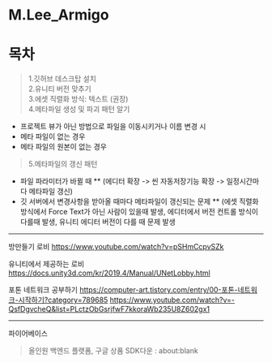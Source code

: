 # M.Lee_Armigo

목차
=============

>1.깃허브 데스크탑 설치    
>2.유니티 버전 맞추기     
>3.에셋 직렬화 방식: 텍스트 (권장)             
>4.메타파일 생성 및 파괴 패턴 알기            
* 프로젝트 뷰가 아닌 방법으로 파일을 이동시키거나 이름 변경 시
* 메타 파일이 없는 경우
* 메타 파일의 원본이 없는 경우
>5.메타파일의 갱신 패턴
* 파일 파라미터가 바뀔 때
** (에디터 확장 -> 씬 자동저장기능 확장 -> 일정시간마다 메타파일 갱신)
* 깃 서버에서 변경사항을 받아올 때마다 메타파일이 갱신되는 문제
** (에셋 직렬화 방식에서 Force Text가 아닌 사람이 있을때 발생, 에디터에서 버전 컨트롤 방식이 다를때 발생, 유니티 에디터 버전이 다를 때 문제 발생
-------------


방만들기 로비
https://www.youtube.com/watch?v=pSHmCcpvSZk

유니티에서 제공하는 로비
https://docs.unity3d.com/kr/2019.4/Manual/UNetLobby.html

포톤 네트워크 공부하기
https://computer-art.tistory.com/entry/00-포톤-네트워크-시작하기?category=789685
https://www.youtube.com/watch?v=-QsfDgvcheQ&list=PLctzObGsrjfwF7kkoraWb235U8Z602gx1


------------
파이어베이스
>올인원 백엔드 플랫폼, 구글 상품
>SDK다운 : about:blank

